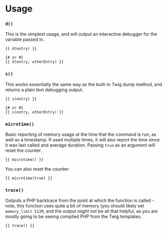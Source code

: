 # Usage

### `d()`
This is the simplest usage, and will output an interactive debugger for the variable passed in.

```twig
{{ d(entry) }}

{# or #}
{{ d(entry, otherEntry) }}
```

### `s()`
This works essentially the same way as the built-in Twig dump method, and returns a plain text debugging output.

```twig
{{ s(entry) }}

{# or #}
{{ s(entry, otherEntry) }}
```

### `microtime()`
Basic reporting of memory usage at the time that the command is run, as well as a timestamp. If used multiple times,
it will also report the time since it was last called and average duration. Passing `true` as an argument will reset the counter.

```twig
{{ microtime() }}
```

You can also reset the counter:

```twig
{{ microtime(true) }}
```

### `trace()`
Outputs a PHP backtrace from the point at which the function is called - note, this function uses quite a bit of memory
(you should likely set `memory_limit 512M`, and the output might not be all that helpful, as you are mostly going to be
seeing compiled PHP from the Twig templates.

```twig
{{ trace() }}
```
